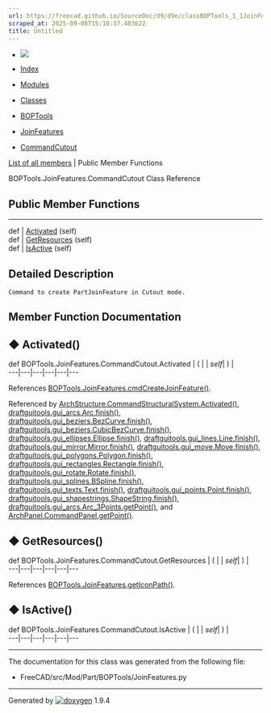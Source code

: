 ```yaml
---
url: https://freecad.github.io/SourceDoc/d9/d9e/classBOPTools_1_1JoinFeatures_1_1CommandCutout.html
scraped_at: 2025-09-08T15:18:37.403622
title: Untitled
---
```


  * [ ![](https://www.freecad.org/svg/logo-freecad.svg) ](https://freecadweb.org "FreeCAD")
  * [Index](../../index.html "Index")
  * [Modules](../../modules.html "Modules list")
  * [Classes](../../annotated.html "Annotated list")

  * [BOPTools](../../dc/dff/namespaceBOPTools.html)
  * [JoinFeatures](../../d0/d13/namespaceBOPTools_1_1JoinFeatures.html)
  * [CommandCutout](../../d9/d9e/classBOPTools_1_1JoinFeatures_1_1CommandCutout.html)

[List of all members](../../d1/d1a/classBOPTools_1_1JoinFeatures_1_1CommandCutout-members.html) | Public Member Functions

BOPTools.JoinFeatures.CommandCutout Class Reference

##  Public Member Functions  
  
---  
def | [Activated](../../d9/d9e/classBOPTools_1_1JoinFeatures_1_1CommandCutout.html#aea70bc7aa6ac82465e976f3dafbbc8f6) (self)  
def | [GetResources](../../d9/d9e/classBOPTools_1_1JoinFeatures_1_1CommandCutout.html#a0090302f07d8a72ccabb13b618e91f65) (self)  
def | [IsActive](../../d9/d9e/classBOPTools_1_1JoinFeatures_1_1CommandCutout.html#ac74de946c690219eba739cf085ca8908) (self)  
  
## Detailed Description

    
    
    Command to create PartJoinFeature in Cutout mode.

## Member Function Documentation

## ◆ Activated()

def BOPTools.JoinFeatures.CommandCutout.Activated  | ( |  | _self_| ) |   
---|---|---|---|---|---  
  
References
[BOPTools.JoinFeatures.cmdCreateJoinFeature()](../../d0/d13/namespaceBOPTools_1_1JoinFeatures.html#a08937c6e37282c0fc7df9da9b6496bab).

Referenced by
[ArchStructure.CommandStructuralSystem.Activated()](../../d7/da2/classArchStructure_1_1CommandStructuralSystem.html#ad9fb6a22ed31e00ef9c24c49d987d59c),
[draftguitools.gui_arcs.Arc.finish()](../../da/d4f/classdraftguitools_1_1gui__arcs_1_1Arc.html#a2262d966a879bfa9b71d9c699e6929b2),
[draftguitools.gui_beziers.BezCurve.finish()](../../d2/dce/classdraftguitools_1_1gui__beziers_1_1BezCurve.html#a6b4598d09cb7c1f0b06fe1b96cc9096f),
[draftguitools.gui_beziers.CubicBezCurve.finish()](../../de/d5e/classdraftguitools_1_1gui__beziers_1_1CubicBezCurve.html#abadcbdae43b1e54d516d249c71fc0991),
[draftguitools.gui_ellipses.Ellipse.finish()](../../db/d98/classdraftguitools_1_1gui__ellipses_1_1Ellipse.html#aa534628f13f8ad6effacb1fcbd76bb2a),
[draftguitools.gui_lines.Line.finish()](../../da/d8f/classdraftguitools_1_1gui__lines_1_1Line.html#a622af4e1166f892f860b86d3d1e3f053),
[draftguitools.gui_mirror.Mirror.finish()](../../d8/dbd/classdraftguitools_1_1gui__mirror_1_1Mirror.html#a73d8f0dba4d186590485bf972fa8e25d),
[draftguitools.gui_move.Move.finish()](../../d2/df5/classdraftguitools_1_1gui__move_1_1Move.html#aa2c8c371106351f316c238f67bf7accf),
[draftguitools.gui_polygons.Polygon.finish()](../../df/d3d/classdraftguitools_1_1gui__polygons_1_1Polygon.html#a06317245940b6d99d62b0823d657dcb2),
[draftguitools.gui_rectangles.Rectangle.finish()](../../dd/d46/classdraftguitools_1_1gui__rectangles_1_1Rectangle.html#a7ba174f4093affb5af55e58c804a527d),
[draftguitools.gui_rotate.Rotate.finish()](../../d5/d4b/classdraftguitools_1_1gui__rotate_1_1Rotate.html#ad60faae5b86f1d2c74f045c2291ae6dd),
[draftguitools.gui_splines.BSpline.finish()](../../d1/d3f/classdraftguitools_1_1gui__splines_1_1BSpline.html#ab00ba1111a2b9d2afcee43a0396a4cd5),
[draftguitools.gui_texts.Text.finish()](../../d1/d46/classdraftguitools_1_1gui__texts_1_1Text.html#a3fe64be64c77319af1f265609dd8e985),
[draftguitools.gui_points.Point.finish()](../../d7/dc7/classdraftguitools_1_1gui__points_1_1Point.html#ac55499c15db7b01680f41b3f3dd32477),
[draftguitools.gui_shapestrings.ShapeString.finish()](../../db/d17/classdraftguitools_1_1gui__shapestrings_1_1ShapeString.html#af7a14bf7135177bc521cfa7a9123b2bf),
[draftguitools.gui_arcs.Arc_3Points.getPoint()](../../d4/d32/classdraftguitools_1_1gui__arcs_1_1Arc__3Points.html#addd65326b504c7bf765526ef2db14321),
and
[ArchPanel.CommandPanel.getPoint()](../../d9/d86/classArchPanel_1_1CommandPanel.html#ad968284b7adc2bee10d76a20c1a4c7fb).

## ◆ GetResources()

def BOPTools.JoinFeatures.CommandCutout.GetResources  | ( |  | _self_| ) |   
---|---|---|---|---|---  
  
References
[BOPTools.JoinFeatures.getIconPath()](../../d0/d13/namespaceBOPTools_1_1JoinFeatures.html#a5629f5ef8376a3b2aad2d385f35b73b0).

## ◆ IsActive()

def BOPTools.JoinFeatures.CommandCutout.IsActive  | ( |  | _self_| ) |   
---|---|---|---|---|---  
  
* * *

The documentation for this class was generated from the following file:

  * FreeCAD/src/Mod/Part/BOPTools/JoinFeatures.py

* * *

Generated by
[![doxygen](../../doxygen.svg)](https://www.doxygen.org/index.html) 1.9.4

